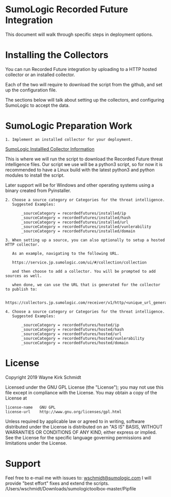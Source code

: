 SumoLogic Recorded Future Integration
=====================================

This document will walk through specific steps in deployment options.


Installing the Collectors
=========================

You can run Recorded Future integration by uploading 
to a HTTP hosted collector or an installed collector.

Each of the two will require to download the script 
from the github, and set up the configuration file.

The sections below will talk about setting up the 
collectors, and configuring SumoLogic to accept the data.

SumoLogic Preparation Work
==========================

    1. Implement an installed collector for your deployment.

[SumoLogic Installled Collector Information](https://help.sumologic.com/03Send-Data/Installed-Collectors)

This is where we will run the script to download the Recorded Future threat intelligence files.
Our script we use will be a python3 script, so for now it is recommended to have a Linux build
with the latest python3 and python modules to install the script.

Later support will be for Windows and other operating systems using a binary created from Pyinstaller.

    2. Choose a source category or Categories for the threat intelligence.
       Suggested Examples:

           _sourceCategory = recordedfutures/installed/ip
           _sourceCategory = recordedfutures/installed/hash
           _sourceCategory = recordedfutures/installed/url
           _sourceCategory = recordedfutures/installed/vunlerability
           _sourceCategory = recordedfutures/installed/domain

    3. When setting up a source, you can also optionally to setup a hosted HTTP collector. 

       As an example, navigating to the following URL.

       https://service.jp.sumologic.com/ui/#/collection/collection

       and then choose to add a collector. You will be prompted to add sources as well.

       when done, we can use the URL that is generated for the collector to publish to:

       https://collectors.jp.sumologic.com/receiver/v1/http/<unique_url_generated_by_sumologic>

    4. Choose a source category or Categories for the threat intelligence.
       Suggested Examples:

           _sourceCategory = recordedfutures/hosted/ip
           _sourceCategory = recordedfutures/hosted/hash
           _sourceCategory = recordedfutures/hosted/url
           _sourceCategory = recordedfutures/hosted/vunlerability
           _sourceCategory = recordedfutures/hosted/domain


License
=======

Copyright 2019 Wayne Kirk Schmidt

Licensed under the GNU GPL License (the "License");
you may not use this file except in compliance with the License.
You may obtain a copy of the License at

    license-name   GNU GPL
    license-url    http://www.gnu.org/licenses/gpl.html

Unless required by applicable law or agreed to in writing, software
distributed under the License is distributed on an "AS IS" BASIS,
WITHOUT WARRANTIES OR CONDITIONS OF ANY KIND, either express or implied.
See the License for the specific language governing permissions and
limitations under the License.

Support
=======

Feel free to e-mail me with issues to: wschmidt@sumologic.com
I will provide "best effort" fixes and extend the scripts.
/Users/wschmidt/Downloads/sumologictoolbox-master/Pipfile
